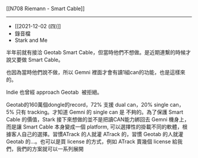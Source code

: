[[N708 Riemann - Smart Cable]]

---

- [[2021-12-02 (四)]]
- 錄音檔
- Stark and Me

半年前就有接洽 Geotab Smart Cable，但當時他們不想做。是近期連繫的時候才說又要做 Smart Cable。

也因為當時他們說不做，所以 Gemni 裡面才會有讀1組can的功能，也是這樣來的。

Indie 也曾經 approach Geotab  被拒絕。

Geotab的160萬個dongle的record，72% 支援 dual can，20% single can，5% 只有 tracking。才知道 Gemni 的 single can 是 不夠的。為了保護 Smart Cable 的價值，Stark 接下來想做的並不是把讀CAN能力綁回去 Gemni 機身上，而是讓 Smart Cable 本身變成一個 platform, 可以選擇性的掛載不同的軟體，根據客人自己的選擇。習慣ATrack 的人就灌 ATrack 的，習慣 Geotab 的人就灌 Geotab 的…。也可以是買 license 的方式，例如 ATrack 賣幾個 license 給我們，我們的方案就可以一系列展開